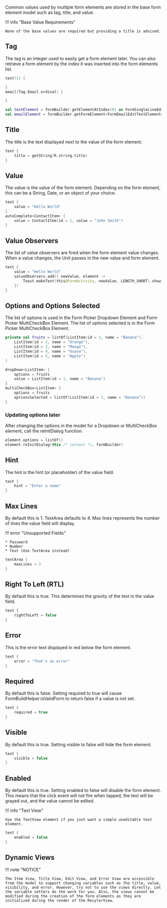 Common values used by multiple form elements are stored in the base form element model such as tag, title, and value.

!!! info "Base Value Requirements"

    None of the base values are required but providing a title is advised.

## Tag
The tag is an integer used to easily get a form element later. You can also retrieve a form element by the index it was inserted into the form elements list.
```kotlin
text(1) {

}
email(Tag.Email.ordinal) {

}
```
```kotlin
val textElement = formBuilder.getElementAtIndex(0) as FormSingleLineEditTextElement
val emailElement = formBuilder.getFormElement<FormEmailEditTextElement>(Tag.Email.ordinal)
```

## Title
The title is the text displayed next to the value of the form element.
```kotlin
text {
    title = getString(R.string.title)
}
```

## Value
The value is the value of the form element. Depending on the form element, this can be a String, Date, or an object of your choice.
```kotlin
text {
    value = "Hello World"
}
autoComplete<ContactItem> {
    value = ContactItem(id = 1, value = "John Smith")
}
```

## Value Observers
The list of value observers are fired when the form element value changes. When a value changes, the Unit passes in the new value and form element.
```kotlin
text {
    value = "Hello World"
    valueObservers.add({ newValue, element ->
        Toast.makeText(this@FormActivity, newValue, LENGTH_SHORT).show()
    })
}
```

## Options and Options Selected
The list of options is used in the Form Picker Dropdown Element and Form Picker MultiCheckBox Element. 
The list of options selected is in the Form Picker MultiCheckBox Element. 
```kotlin
private val fruits = listOf(ListItem(id = 1, name = "Banana"),
    ListItem(id = 2, name = "Orange"),
    ListItem(id = 3, name = "Mango"),
    ListItem(id = 4, name = "Guava"),
    ListItem(id = 5, name = "Apple")
)

dropDown<ListItem> {
    options = fruits
    value = ListItem(id = 1, name = "Banana")
}
multiCheckBox<ListItem> {
    options = fruits
    optionsSelected = listOf(ListItem(id = 1, name = "Banana"))
}
```
### Updating options later
After changing the options in the model for a Dropdown or MultiCheckBox element, call the reInitDialog function.
```kotlin
element.options = listOf()
element.reInitDialog(this /* context */, formBuilder)
```

## Hint
The hint is the hint (or placeholder) of the value field.
```kotlin
text {
    hint = "Enter a name"
}
```

## Max Lines
By default this is 1. TextArea defaults to 4.
Max lines represents the number of lines the value field will display.

!!! error "Unsupported Fields"

    * Password
    * Number
    * Text (Use TextArea instead)

```kotlin
textArea {
    maxLines = 3
}
```

## Right To Left (RTL)
By default this is true.
This determines the gravity of the text in the value field.
```kotlin
text {
    rightToLeft = false
}
```

## Error
This is the error text displayed in red below the form element.
```kotlin
text {
    error = "That's an error"
}
```

## Required
By default this is false.
Setting required to true will cause FormBuildHelper.isValidForm to return false if a value is not set.
```kotlin
text {
    required = true
}
```

## Visible
By default this is true.
Setting visible to false will hide the form element.
```kotlin
text {
    visible = false
}
```

## Enabled
By default this is true.
Setting enabled to false will disable the form element. This means that the click event will not fire when tapped, the text will be grayed out, and the value cannot be edited.

!!! info "Text View"

    Use the TextView element if you just want a simple uneditable text element.

```kotlin
text {
    enabled = false
}
```

## Dynamic Views

!!! note "NOTICE"

    The Item View, Title View, Edit View, and Error View are accessible from the model to support changing variables such as the title, value, visibility, and error. However, try not to use the views directly. Let the variable setters do the work for you. Also, the views cannot be modified during the creation of the form elements as they are initialized during the render of the RecylerView.